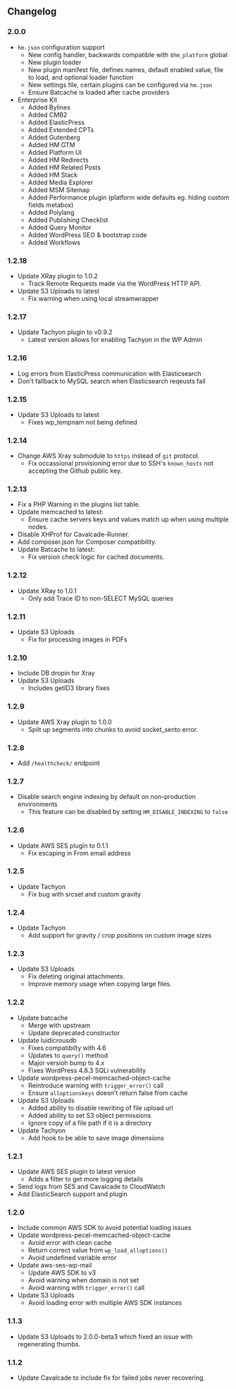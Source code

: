 ## Changelog

### 2.0.0
- `hm.json` configuration support
    - New config handler, backwards compatible with `$hm_platform` global
    - New plugin loader
    - New plugin manifest file, defines names, default enabled value, file to load, and optional loader function
    - New settings file, certain plugins can be configured via `hm.json`
	- Ensure Batcache is loaded after cache providers
- Enterprise Kit
    - Added Bylines
    - Added CMB2
    - Added ElasticPress
    - Added Extended CPTs
    - Added Gutenberg
    - Added HM GTM
    - Added Platform UI
    - Added HM Redirects
    - Added HM Related Posts
    - Added HM Stack
    - Added Media Explorer
    - Added MSM Sitemap
    - Added Performance plugin (platform wide defaults eg. hiding custom fields metabox)
    - Added Polylang
    - Added Publishing Checklist
    - Added Query Monitor
    - Added WordPress SEO & bootstrap code
    - Added Workflows

### 1.2.18
- Update XRay plugin to 1.0.2
  - Track Remote Requests made via the WordPress HTTP API.
- Update S3 Uploads to latest
  - Fix warning when using local streamwrapper

### 1.2.17
- Update Tachyon plugin to v0.9.2
    - Latest version allows for enabling Tachyon in the WP Admin

### 1.2.16
- Log errors from ElasticPress communication with Elasticsearch
- Don't fallback to MySQL search when Elasticsearch reqeusts fail

### 1.2.15
- Update S3 Uploads to latest
	- Fixes wp_tempnam not being defined

### 1.2.14
- Change AWS Xray submodule to `https` instead of `git` protocol.
  - Fix occassional provisioning error due to SSH's `known_hosts` not accepting the Github public key.

### 1.2.13
- Fix a PHP Warning in the plugins list table.
- Update memcached to latest:
    - Ensure cache servers keys and values match up when using multiple nodes.
- Disable XHProf for Cavalcade-Runner.
- Add composer.json for Composer compatibility.
- Update Batcache to latest:
    - Fix version check logic for cached documents.

### 1.2.12
- Update XRay to 1.0.1
    - Only add Trace ID to non-SELECT MySQL queries

### 1.2.11
- Update S3 Uploads
    - Fix for processing images in PDFs

### 1.2.10
- Include DB dropin for Xray
- Update S3 Uploads
    - Includes getID3 library fixes

### 1.2.9
- Update AWS Xray plugin to 1.0.0
    - Split up segments into chunks to avoid socket_sento error.

### 1.2.8
- Add `/healthcheck/` endpoint

### 1.2.7
- Disable search engine indexing by default on non-production environments
    - This feature can be disabled by setting `HM_DISABLE_INDEXING` to `false`


### 1.2.6
- Update AWS SES plugin to 0.1.1
    - Fix escaping in From email address

### 1.2.5

- Update Tachyon
    - Fix bug with srcset and custom gravity

### 1.2.4

- Update Tachyon
    - Add support for gravity / crop positions on custom image sizes

### 1.2.3

- Update S3 Uploads
	- Fix deleting original attachments.
	- Improve memory usage when copying large files.

### 1.2.2

- Update batcache
	- Merge with upstream
	- Update deprecated constructor
- Update luidicrousdb
	- Fixes compatibilty with 4.6
	- Updates to `query()` method
	- Major versioh bump to 4.x
	- Fixes WordPress 4.8.3 SQLi vulnerability
- Update wordpress-pecel-memcached-object-cache
	- Reintroduce warning with `trigger_error()` call
	- Ensure `alloptionskeys` doesn't return false from cache
- Update S3 Uploads
	- Added ability to disable rewriting of file upload url
	- Added ability to set S3 object permissions
	- Ignore copy of a file path if it is a directory
- Update Tachyon
	- Add hook to be able to save image dimensions

### 1.2.1

- Update AWS SES plugin to latest version
    - Adds a filter to get more logging details
- Send logs from SES and Cavalcade to CloudWatch
- Add ElasticSearch support and plugin

### 1.2.0

- Include common AWS SDK to avoid potential loading issues
- Update wordpress-pecel-memcached-object-cache
	- Avoid error with clean cache
	- Return correct value from `wp_load_alloptions()`
	- Avoid undefined variable error
- Update aws-ses-wp-mail
	- Update AWS SDK to v3
	- Avoid warning when domain is not set
	- Avoid warning with `trigger_error()` call
- Update S3 Uploads
	- Avoid loading error with multiple AWS SDK instances

### 1.1.3

- Update S3 Uploads to 2.0.0-beta3 which fixed an issue with regenerating thumbs.


### 1.1.2

- Update Cavalcade to include fix for failed jobs never recovering.
